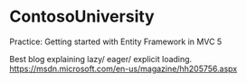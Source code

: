 # ContosoUniversity
Practice: Getting started with Entity Framework in MVC 5

Best blog explaining lazy/ eager/ explicit loading.
https://msdn.microsoft.com/en-us/magazine/hh205756.aspx
